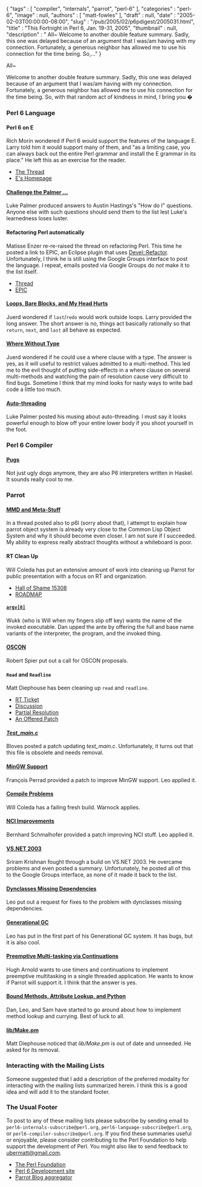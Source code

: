 {
   "tags" : [
      "compiler",
      "internals",
      "parrot",
      "perl-6"
   ],
   "categories" : "perl-6",
   "image" : null,
   "authors" : [
      "matt-fowles"
   ],
   "draft" : null,
   "date" : "2005-02-03T00:00:00-08:00",
   "slug" : "/pub/2005/02/p6pdigest/2005031.html",
   "title" : "This Fortnight in Perl 6, Jan. 19-31, 2005",
   "thumbnail" : null,
   "description" : " All~ Welcome to another double feature summary. Sadly, this one was delayed because of an argument that I was/am having with my connection. Fortunately, a generous neighbor has allowed me to use his connection for the time being. So,..."
}





All\~

Welcome to another double feature summary. Sadly, this one was delayed
because of an argument that I was/am having with my connection.
Fortunately, a generous neighbor has allowed me to use his connection
for the time being. So, with that random act of kindness in mind, I
bring you �

### Perl 6 Language

#### Perl 6 on E

Rich Morin wondered if Perl 6 would support the features of the language
E. Larry told him it would support many of them, and "as a limiting
case, you can always back out the entire Perl grammar and install the E
grammar in its place." He left this as an exercise for the reader.

-   [The
    Thread](http://groups-beta.google.com/group/perl.perl6.language/browse_frm/thread/d7b5679b0c32a7c7/f1f8012e39225a1e?_done=%2Fgroup%2Fperl.perl6.language%3F&_doneTitle=Back+to+topics&_doneTitle=Back&&d#f1f8012e39225a1e)
-   [E's Homepage](http://www.erights.org/)

#### [Challenge the Palmer ...](http://groups-beta.google.com/group/perl.perl6.language/browse_frm/thread/60003777d2b8df79/db70f9b005934bf8?_done=%2Fgroup%2Fperl.perl6.language%3F&_doneTitle=Back+to+topics&_doneTitle=Back&&d#db70f9b005934bf8)

Luke Palmer produced answers to Austin Hastings's "How do I" questions.
Anyone else with such questions should send them to the list lest Luke's
learnedness loses luster.

#### Refactoring Perl automatically

Matisse Enzer re-re-raised the thread on refactoring Perl. This time he
posted a link to EPIC, an Eclipse plugin that uses
[Devel::Refactor](http://search.cpan.org/perldoc/Devel::Refactor).
Unfortunately, I think he is still using the Google Groups interface to
post the language. I repeat, emails posted via Google Groups do *not*
make it to the list itself.

-   [Thread](http://groups-beta.google.com/group/perl.perl6.language/browse_frm/thread/d31481c114e88a11/8fde39f7f7418669?_done=%2Fgroup%2Fperl.perl6.language%3F&_doneTitle=Bac+to+topics&_doneTitle=Back&&d#8fde39f7f7418669%22)
-   [EPIC](http://e-p-i-c.sourceforge.net/)

#### [Loops, Bare Blocks, and My Head Hurts](http://groups-beta.google.com/group/perl.perl6.language/browse_frm/thread/c9f1db8d113c08d7/ae57551677fee394?_done=%2Fgroup%2Fperl.perl6.language%3F&_doneTitle=Bac+to+topics&_doneTitle=Back&&d#ae57551677fee394%22)

Juerd wondered if `last`/`redo` would work outside loops. Larry provided
the long answer. The short answer is no, things act basically rationally
so that `return`, `next`, and `last` all behave as expected.

#### [Where Without Type](http://groups-beta.google.com/group/perl.perl6.language/browse_frm/thread/4bcd12915cf71913/932c5f432a874044?_done=%2Fgroup%2Fperl.perl6.language%3F&_doneTitle=Back+to+topics&_doneTitle=Back&&d#932c5f432a874044)

Juerd wondered if he could use a where clause with a type. The answer is
yes, as it will useful to restrict values admitted to a multi-method.
This led me to the evil thought of putting side-effects in a where
clause on several multi-methods and watching the pain of resolution
cause very difficult to find bugs. Sometime I think that my mind looks
for nasty ways to write bad code a little too much.

#### [Auto-threading](http://groups-beta.google.com/group/perl.perl6.language/browse_frm/thread/f64bc3b208a5cd06/a3d89cf334c4bc3d?_done=%2Fgroup%2Fperl.perl6.language%3F&_doneTitle=Back+to+topics&_doneTitle=Back&&d#a3d89cf334c4bc3d)

Luke Palmer posted his musing about auto-threading. I must say it looks
powerful enough to blow off your entire lower body if you shoot yourself
in the foot.

### Perl 6 Compiler

#### [Pugs](http://groups-beta.google.com/group/perl.perl6.compiler/browse_frm/thread/73a788c2ec58460a/5affb9601639f1dc?_done=%2Fgroup%2Fperl.perl6.compiler%3F&_doneTitle=Back+to+topics&_doneTitle=Back&&d#5affb9601639f1dc)

Not just ugly dogs anymore, they are also P6 interpreters written in
Haskel. It sounds really cool to me.

### Parrot

#### [MMD and Meta-Stuff](http://groups-beta.google.com/group/perl.perl6.internals/browse_frm/thread/2a32fa21e2795b7f/fd10f5769fb8ed39?_done=%2Fgroup%2Fperl.perl6.internals%2Fthreads%3Fstart%3D30%26order%3Drecent%26&_doneTitle=Back&&d#fd10f5769fb8ed39)

In a thread posted also to p6l (sorry about that), I attempt to explain
how parrot object system is already very close to the Common Lisp Object
System and why it should become even closer. I am not sure if I
succeeded. My ability to express really abstract thoughts without a
whiteboard is poor.

#### RT Clean Up

Will Coleda has put an extensive amount of work into cleaning up Parrot
for public presentation with a focus on RT and organization.

-   [Hall of Shame
    15308](http://groups-beta.google.com/group/perl.perl6.internals/browse_frm/thread/4c44bbf90d80f5be/d330d20d7fbb4f98?_done=%2Fgroup%2Fperl.perl6.internals%2Fthreads%3Fstart%3D30%26order%3Drecent%26&_doneTitle=Back&&d#d330d20d7fbb4f98)
-   [ROADMAP](http://groups-beta.google.com/group/perl.perl6.internals/browse_frm/thread/d73ecb43144bf1c3/ef842bfe48337d56?_done=%2Fgroup%2Fperl.perl6.internals%2Fthreads%3Fstart%3D0%26order%3Drecent%26&_doneTitle=Back&&d#ef842bfe48337d56)

#### [`argv[0]`](http://groups-beta.google.com/group/perl.perl6.internals/browse_frm/thread/5ac3f1c5375d5da5/6f67663f2c6f1245?_done=%2Fgroup%2Fperl.perl6.internals%2Fthreads%3Fstart%3D0%26order%3Drecent%26&_doneTitle=Back&&d#6f67663f2c6f1245)

Wukk (who is Will when my fingers slip off key) wants the name of the
invoked executable. Dan upped the ante by offering the full and base
name variants of the interpreter, the program, and the invoked thing.

#### [OSCON](http://groups-beta.google.com/group/perl.perl6.internals/browse_frm/thread/f9ac71f8f3402597/46c18e5d2658e6cd?_done=%2Fgroup%2Fperl.perl6.internals%2Fthreads%3Fstart%3D0%26order%3Drecent%26&_doneTitle=Back&&d#46c18e5d2658e6cd)

Robert Spier put out a call for OSCON proposals.

#### `Read` and `Readline`

Matt Diephouse has been cleaning up `read` and `readline`.

-   [RT
    Ticket](http://groups-beta.google.com/group/perl.perl6.internals/browse_frm/thread/e458ecc388f0b0a7/534af68d76a393ff?_done=%2Fgroup%2Fperl.perl6.internals%2Fthreads%3Fstart%3D0%26order%3Drecent%26&_doneTitle=Back&&d#534af68d76a393ff)
-   [Discussion](http://groups-beta.google.com/group/perl.perl6.internals/browse_frm/thread/1725d504480fb0bf/ae8d0fcfbcef7b33?_done=%2Fgroup%2Fperl.perl6.internals%2Fthreads%3Fstart%3D0%26order%3Drecent%26&_doneTitle=Back&&d#ae8d0fcfbcef7b33)
-   [Partial
    Resolution](http://groups-beta.google.com/group/perl.perl6.internals/browse_frm/thread/14124ddc27011622/0bc232a97c300571?_done=%2Fgroup%2Fperl.perl6.internals%2Fthreads%3Fstart%3D0%26order%3Drecent%26&_doneTitle=Back&&d#0bc232a97c300571)
-   [An Offered
    Patch](http://groups-beta.google.com/group/perl.perl6.internals/browse_frm/thread/4c9d3f29c7ed75c8/ecd2934565627820?_done=%2Fgroup%2Fperl.perl6.internals%2Fthreads%3Fstart%3D0%26order%3Drecent%26&_doneTitle=Back&&d#ecd2934565627820)

#### [*Test\_main.c*](http://groups-beta.google.com/group/perl.perl6.internals/browse_frm/thread/358874c77dbe40f8/01806480a1ea7b6e?_done=%2Fgroup%2Fperl.perl6.internals%2Fthreads%3Fstart%3D0%26order%3Drecent%26&_doneTitle=Back&&d#01806480a1ea7b6e)

Bloves posted a patch updating *test\_main.c*. Unfortunately, it turns
out that this file is obsolete and needs removal.

#### [MinGW Support](http://groups-beta.google.com/group/perl.perl6.internals/browse_frm/thread/172d1adda7469e0d/95945ab76a0f38bf?_done=%2Fgroup%2Fperl.perl6.internals%2Fthreads%3Fstart%3D0%26order%3Drecent%26&_doneTitle=Back&&d#95945ab76a0f38bf)

François Perrad provided a patch to improve MinGW support. Leo applied
it.

#### [Compile Problems](http://groups-beta.google.com/group/perl.perl6.internals/browse_frm/thread/7684b8c1d7e68372/ae4a0d585dd4dc48?_done=%2Fgroup%2Fperl.perl6.internals%2Fthreads%3Fstart%3D0%26order%3Drecent%26&_doneTitle=Back&&d#ae4a0d585dd4dc48)

Will Coleda has a failing fresh build. Warnock applies.

#### [NCI Improvements](http://groups-beta.google.com/group/perl.perl6.internals/browse_frm/thread/ab24fcf236379e61/438778ca1f18c3df?_done=%2Fgroup%2Fperl.perl6.internals%2Fthreads%3Fstart%3D0%26order%3Drecent%26&_doneTitle=Back&&d#438778ca1f18c3df)

Bernhard Schmalhofer provided a patch improving NCI stuff. Leo applied
it.

#### [VS.NET 2003](http://groups-beta.google.com/group/perl.perl6.internals/browse_frm/thread/dd3cb5e94f1eb835/74b248bf61c2f1f6?_done=%2Fgroup%2Fperl.perl6.internals%2Fthreads%3Fstart%3D0%26order%3Drecent%26&_doneTitle=Back&&d#74b248bf61c2f1f6)

Sriram Krishnan fought through a build on VS.NET 2003. He overcame
problems and even posted a summary. Unfortunately, he posted all of this
to the Google Groups interface, as none of it made it back to the list.

#### [Dynclasses Missing Dependencies](http://groups-beta.google.com/group/perl.perl6.internals/browse_frm/thread/b21ec6647812dbc0/6a4502bb3d5316a6?_done=%2Fgroup%2Fperl.perl6.internals%2Fthreads%3Fstart%3D0%26order%3Drecent%26&_doneTitle=Back&&d#6a4502bb3d5316a6)

Leo put out a request for fixes to the problem with dynclasses missing
dependencies.

#### [Generational GC](http://groups-beta.google.com/group/perl.perl6.internals/browse_frm/thread/50e56319b876b08c/7904e9a0baf710a7?_done=%2Fgroup%2Fperl.perl6.internals%2Fthreads%3Fstart%3D0%26order%3Drecent%26&_doneTitle=Back&&d#7904e9a0baf710a7)

Leo has put in the first part of his Generational GC system. It has
bugs, but it is also cool.

#### [Preemptive Multi-tasking via Continuations](http://groups-beta.google.com/group/perl.perl6.internals/browse_frm/thread/4d41960215df55fc/59fc22020073e94b?_done=%2Fgroup%2Fperl.perl6.internals%2Fthreads%3Fstart%3D0%26order%3Drecent%26&_doneTitle=Back&&d#59fc22020073e94b)

Hugh Arnold wants to use timers and continuations to implement
preemptive multitasking in a single threaded application. He wants to
know if Parrot will support it. I think that the answer is yes.

#### [Bound Methods, Attribute Lookup, and Python](http://groups-beta.google.com/group/perl.perl6.internals/browse_frm/thread/c3549ba4ffce05e7/08173698a160df55?_done=%2Fgroup%2Fperl.perl6.internals%2Fthreads%3Fstart%3D0%26order%Drecent%26&_doneTitle=Back&&d#08173698a160df55%22)

Dan, Leo, and Sam have started to go around about how to implement
method lookup and currying. Best of luck to all.

#### [lib/Make.pm](http://groups-beta.google.com/group/perl.perl6.internals/browse_frm/thread/87cf2d202be97b9b/e109174d6f56dfc4?_done=%2Fgroup%2Fperl.perl6.internals%2Fthreads%3Fstart%3D0%26order%3Drecent%26&_doneTitle=Back&&d#e109174d6f56dfc4)

Matt Diephouse noticed that *lib/Make.pm* is out of date and unneeded.
He asked for its removal.

### Interacting with the Mailing Lists

Someone suggested that I add a description of the preferred modality for
interacting with the mailing lists summarized herein. I think this is a
good idea and will add it to the standard footer.

### The Usual Footer

To post to any of these mailing lists please subscribe by sending email
to `perl6-internals-subscribe@perl.org`,
`perl6-language-subscribe@perl.org`, or
`perl6-compiler-subscribe@perl.org`. If you find these summaries useful
or enjoyable, please consider contributing to the Perl Foundation to
help support the development of Perl. You might also like to send
feedback to <ubermatt@gmail.com>.

-   [The Perl Foundation](http://donate.perl-foundation.org/)
-   [Perl 6 Development site](http://dev.perl.org/perl6/)
-   [Parrot Blog aggregator](http://planet.parrotcode.org/)


